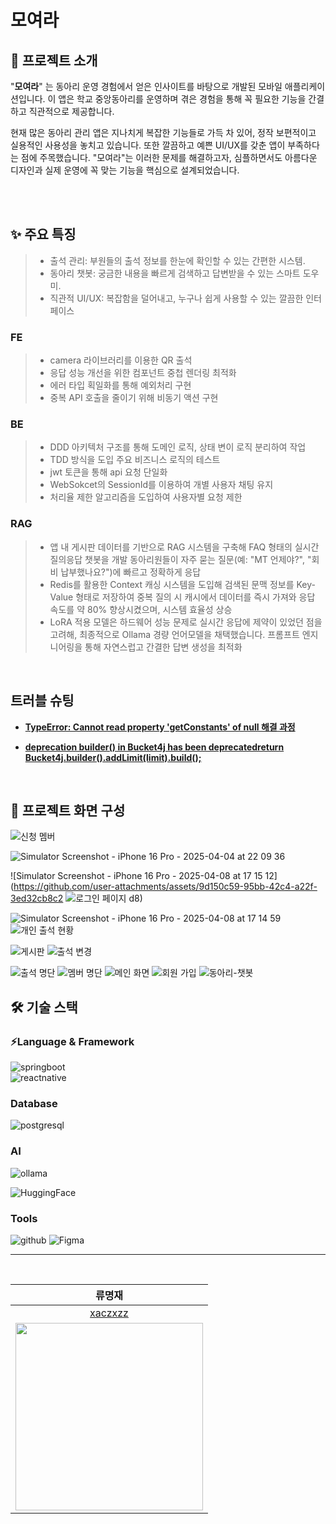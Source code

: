# 모여라

## 📌 프로젝트 소개

"**모여라**" 는 동아리 운영 경험에서 얻은 인사이트를 바탕으로 개발된 모바일 애플리케이션입니다. 이 앱은 학교 중앙동아리를 운영하며 겪은 경험을 통해 꼭 필요한 기능을 간결하고 직관적으로 제공합니다.

현재 많은 동아리 관리 앱은 지나치게 복잡한 기능들로 가득 차 있어, 정작 보편적이고 실용적인 사용성을 놓치고 있습니다. 또한 깔끔하고 예쁜 UI/UX를 갖춘 앱이 부족하다는 점에 주목했습니다. "모여라"는 이러한 문제를 해결하고자, 심플하면서도 아름다운 디자인과 실제 운영에 꼭 맞는 기능을 핵심으로 설계되었습니다.

</br>

</br>

## ✨ 주요 특징

> - 출석 관리: 부원들의 출석 정보를 한눈에 확인할 수 있는 간편한 시스템.
> - 동아리 챗봇: 궁금한 내용을 빠르게 검색하고 답변받을 수 있는 스마트 도우미.
> - 직관적 UI/UX: 복잡함을 덜어내고, 누구나 쉽게 사용할 수 있는 깔끔한 인터페이스



### FE

> - camera 라이브러리를 이용한 QR 출석
> - 응답 성능 개선을 위한 컴포넌트 중첩 렌더링 최적화
> - 에러 타입 획일화를 통해 예외처리 구현
> - 중복 API 호출을 줄이기 위해 비동기 액션 구현

### BE

> - DDD 아키텍처 구조를 통해 도메인 로직, 상태 변이 로직 분리하여 작업
> - TDD 방식을 도입 주요 비즈니스 로직의 테스트
> - jwt 토큰을 통해 api 요청 단일화
> - WebSokcet의 SessionId를 이용하여 개별 사용자 채팅 유지
> - 처리율 제한 알고리즘을 도입하여 사용자별 요청 제한

### RAG

> - 앱 내 게시판 데이터를 기반으로 RAG 시스템을 구축해 FAQ 형태의 실시간 질의응답 챗봇을 개발 동아리원들이 자주 묻는 질문(예: "MT 언제야?", "회비 납부했나요?")에 빠르고 정확하게 응답
> - Redis를 활용한 Context 캐싱 시스템을 도입해 검색된 문맥 정보를 Key-Value 형태로 저장하여 중복 질의 시 캐시에서 데이터를 즉시 가져와 응답 속도를 약 80% 향상시켰으며, 시스템 효율성 상승
> - LoRA 적용 모델은 하드웨어 성능 문제로 실시간 응답에 제약이 있었던 점을 고려해, 최종적으로 Ollama 경량 언어모델을 채택했습니다. 프롬프트 엔지니어링을 통해 자연스럽고 간결한 답변 생성을 최적화

</br>

## 트러블 슈팅

- **[TypeError: Cannot read property 'getConstants' of null 해결 과정](https://www.notion.so/typeError-Cannot-read-property-getConstants-of-null-Component-Stack-1a2b7e7082ee80fabb29d3df90490a1d?pvs=4)**

- **[deprecation builder() in Bucket4j has been deprecatedreturn Bucket4j.builder().addLimit(limit).build();](https://www.notion.so/1cdb7e7082ee80eeb31ee8d1ed8d2e95)**

</br>

## 📱 프로젝트 화면 구성

![신청 멤버](https://github.com/user-attachments/assets/448ee816-33ac-493f-899b-2e755a6a5811)

![Simulator Screenshot - iPhone 16 Pro - 2025-04-04 at 22 09 36](https://github.com/user-attachments/assets/dc186583-7467-4201-ae66-e96be8d3fc20)

![Simulator Screenshot - iPhone 16 Pro - 2025-04-08 at 17 15 12](https://github.com/user-attachments/assets/9d150c59-95bb-42c4-a22f-3ed32cb8c2
![로그인 페이지](https://github.com/user-attachments/assets/d5bed1a7-8313-4a44-b40c-d6398c50314c)
d8)

![Simulator Screenshot - iPhone 16 Pro - 2025-04-08 at 17 14 59](https://github.com/user-attachments/assets/83f88a67-4e16-4d9d-9683-ab374225c6e7)
![개인 출석 현황](https://github.com/user-attachments/assets/d3a9a473-84c5-4539-b699-53c2a609afc2)

![게시판](https://github.com/user-attachments/assets/3fc73286-1a79-4e25-93cc-1913f0585f30)
![출석 변경](https://github.com/user-attachments/assets/e9ba9e2c-38fe-4b4a-b4fc-ee92da3be430)

![출석 명단](https://github.com/user-attachments/assets/9af2f4fa-90a0-4b1d-afaa-7f880c9a3a42)
![멤버 명단](https://github.com/user-attachments/assets/9b2a1208-467f-4f91-9a6f-8d984686d74b)
![메인 화면](https://github.com/user-attachments/assets/4258adf9-09a4-4bdd-8a69-5fe9b38bbf20)
![회원 가입](https://github.com/user-attachments/assets/c2ac8598-e6ef-497a-9e17-9aac417c0008)
![동아리-챗봇](https://github.com/user-attachments/assets/9466fac8-7bc2-4b59-96ef-ec3959fed119)


## 🛠️ 기술 스택



### ⚡️Language & Framework

![springboot](https://img.shields.io/badge/springboot-%236DB33F.svg?style=for-the-badge&logo=springboot&logoColor=white)  
![reactnative](https://img.shields.io/badge/reactnative-20232A?style=for-the-badge&logo=react&logoColor=61DAFB)

###  Database

![postgresql](https://img.shields.io/badge/postgresql-4479A1.svg?style=for-the-badge&logo=postgresql&logoColor=white)

###  AI 

![ollama](https://img.shields.io/badge/ollama-0078D4?style=for-the-badge&logo=meta&logoColor=white)

![HuggingFace](https://img.shields.io/badge/HuggingFace-FFD21E?style=for-the-badge&logo=HuggingFace&logoColor=white)

###  Tools

![github](https://img.shields.io/badge/github-181717?style=for-the-badge&logo=github&logoColor=white)
![Figma](https://img.shields.io/badge/figma-F24E1E?style=for-the-badge&logo=figma&logoColor=white)

---



</br>

|                류명재               |
| :-----------------------------------:             
| [xaczxzz](https://github.com/xaczxzz) |
| <img src ="https://avatars.githubusercontent.com/u/101166893?v=4" width="300"/>|
